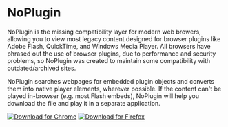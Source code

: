 # NoPlugin

NoPlugin is the missing compatibility layer for modern web browers, allowing you to view most legacy content designed for browser plugins like Adobe Flash, QuickTime, and Windows Media Player. All browsers have phrased out the use of browser plugins, due to performance and security problems, so NoPlugin was created to maintain some compatibility with outdated/archived sites.

NoPlugin searches webpages for embedded plugin objects and converts them into native player elements, wherever possible. If the content can't be played in-browser (e.g. most Flash embeds), NoPlugin will help you download the file and play it in a separate application.

[![Download for Chrome](https://corbin.io/img/chrome-button.png)](https://chrome.google.com/webstore/detail/noplugin-previously-quick/llpahfhchhlfdigfpeimeagojnkgeice) [![Download for Firefox](https://corbin.io/img/firefox-button.png)](https://addons.mozilla.org/en-US/firefox/addon/noplugin/)